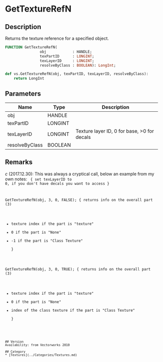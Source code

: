 # GetTextureRefN

## Description
Returns the texture reference for a specified object.

```pascal
FUNCTION GetTextureRefN(
				obj            : HANDLE;
				texPartID      : LONGINT;
				texLayerID     : LONGINT;
				resolveByClass : BOOLEAN): LongInt;
```

```python
def vs.GetTextureRefN(obj, texPartID, texLayerID, resolveByClass):
    return LongInt
```

## Parameters
|Name|Type|Description|
|---|---|---|
|obj|HANDLE|   |
|texPartID|LONGINT|   |
|texLayerID|LONGINT|Texture layer ID, 0 for base, &gt;0 for decals|
|resolveByClass|BOOLEAN|   |

## Remarks
*_c_* (2017.12.30): This was always a cryptical call, below an example from my own notes:
<code lang="vs">
{ set texLayerID to 0, if you don't have decals you want to access }

GetTextureRefN(obj, 3, 0, FALSE); 
{ returns info on the overall part (3)
* texture index if the part is "texture"  
* 0 if the part is "None"   
* -1 if the part is "Class Texture"  
}

GetTextureRefN(obj, 3, 0, TRUE); 
{ returns info on the overall part (3)
* texture index if the part is "texture"  
* 0 if the part is "None"   
* index of the class texture if the part is "Class Texture"  
}
```

## Version
Availability: from Vectorworks 2010

## Category
* [Textures](../Categories/Textures.md)
